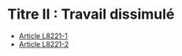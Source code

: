 # Titre II : Travail dissimulé 

* [Article L8221-1](./LEGIARTI000006904815.md)
* [Article L8221-2](./LEGIARTI000006904816.md)
